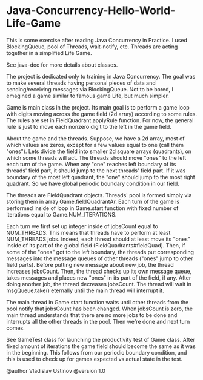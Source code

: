 # Java-Concurrency-Hello-World-Life-Game
This is some exercise after reading Java Concurrency in Practice. I used BlockingQueue, pool of Threads, wait-notify, etc. Threads are acting together in a simplified Life Game.

See java-doc for more details about classes. 


 The project is dedicated only to training in Java Concurrency. 
 The goal was to make several threads having personal pieces of data and sending/receiving 
 messages via BlockingQueue. Not to be bored, I emagined a game similar to famous game Life, but much simpler.
 
 Game is main class in the project. 
 Its main goal is to perform a game loop with digits moving across the game field (2d array) according to some rules.
 The rules are set in FieldQuadrant.applyRule function. 
 For now, the general rule is just to move each nonzero digit to the left in the game field.
 
 About the game and the threads. Suppose, we have a 2d array, most of which values are zeros, 
 except for a few values equal to one (call them "ones"). 
 Lets divide the field into smaller 2d square arrays (quadrants), on which some threads will act.
 The threads should move "ones" to the left each turn of the game. 
 When any "one" reaches left boundary of its threads' field part, 
 it should jump to the next threads' field part. 
 If it was boundary of the most left quadrant, the "one" should jump to the most right quadrant.
 So we have global periodic boundary condition in our field.
 
 The threads are FieldQuadrant objects. 
 Threads' pool is formed simply via storing them in array Game.fieldQuadrantAr.
 Each turn of the game is performed inside of loop in Game.start function 
 with fixed number of iterations equal to Game.NUM_ITERATIONS.
 
 Each turn we first set up integer inside of jobsCount equal to NUM_THREADS. 
 This means that threads have to perform at least NUM_THREADS jobs. 
 Indeed, each thread should at least move its "ones" inside of its part of the global field (FieldQuadrants#fieldQuad).
 Then, if some of the "ones" got to the left boundary, the threads put corresponding messages into 
 the message queues of other threads ("ones" jump to other field parts). 
 Before putting new message about new job, the thread increases jobsCount.
 Then, the thread checks up its own message queue, 
 takes messages and places new "ones" in its part of the field, if any. 
 After doing another job, the thread decreases jobsCount.
 The thread will wait in msgQueue.take() eternally until the main thread will interrupt it.
 
 The main thread in Game.start function waits until other threads from the pool notify 
 that jobsCount has been changed. When jobsCount is zero, 
 the main thread understands that there are no more jobs to be done and
 interrupts all the other threads in the pool. Then we're done and next turn comes.
 
 See GameTest class for launching the productivity test of Game class. 
 After fixed amount of iterations the game field should become the same as it was in the beginning.
 This follows from our periodic boundary condition, and this is used to check up for games expected vs actual state in the test.
 
 @author Vladislav Ustinov
 @version 1.0
 

